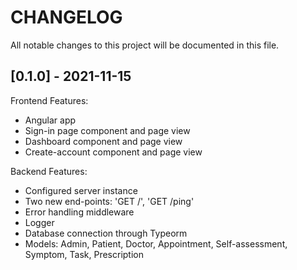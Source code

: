 # CHANGELOG

All notable changes to this project will be documented in this file.

## [0.1.0] - 2021-11-15

Frontend Features:
- Angular app
- Sign-in page component and page view
- Dashboard component and page view
- Create-account component and page view

Backend Features:
- Configured server instance
- Two new end-points: 'GET /', 'GET /ping' 
- Error handling middleware
- Logger
- Database connection through Typeorm
- Models: Admin, Patient, Doctor, Appointment, Self-assessment, Symptom, Task, Prescription
